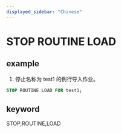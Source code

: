 ```yaml
---
displayed_sidebar: "Chinese"
---
```


# STOP ROUTINE LOAD

## example

1. 停止名称为 test1 的例行导入作业。

```sql
STOP ROUTINE LOAD FOR test1;
```

## keyword

STOP,ROUTINE,LOAD
